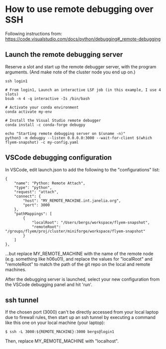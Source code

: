 # How to use remote debugging over SSH

Following instructions from:
https://code.visualstudio.com/docs/python/debugging#_remote-debugging


## Launch the remote debugging server

Reserve a slot and start up the remote debugger server, with the program arguments.
(And make note of the cluster node you end up on.)

    ssh login1

    # From login1, Launch an interactive LSF job (in this example, I use 4 slots)
    bsub -n 4 -q interactive -Is /bin/bash

    # Activate your conda environment
    conda activate my-env

    # Install the Visual Studio remote debugger
    conda install -c conda-forge debugpy

    echo "Starting remote debugging server on $(uname -n)"
    python3 -m debugpy --listen 0.0.0.0:3000 --wait-for-client $(which flyem-snapshot) -c my-config.yaml


## VSCode debugging configuration

In VSCode, edit launch.json to add the following to the "configurations" list:


    {
        "name": "Python: Remote Attach",
        "type": "python",
        "request": "attach",
        "connect": {
            "host": "MY_REMOTE_MACHINE.int.janelia.org",
            "port": 3000
        },
        "pathMappings": [
            {
                "localRoot": "/Users/bergs/workspace/flyem-snapshot",
                "remoteRoot": "/groups/flyem/proj/cluster/miniforge/workspace/flyem-snapshot"
            }
        ]
    },


...but replace MY_REMOTE_MACHINE with the name of the remote node (e.g. something like h06u01),
and replace the values for "localRoot" and "remoteRoot" to match the path of the git repo on
the local and remote machines.


After the debugging server is launched, select your new configuration
from the VSCode debugging panel and hit 'run'.

## ssh tunnel

If the chosen port (3000) can't be directly accessed from your local laptop due to firewall rules,
then start up an ssh tunnel by executing a command like this one on your local machine (your laptop):

    $ ssh -L 3000:${REMOTE_MACHINE}:3000 bergs@login1

Then, replace MY_REMOTE_MACHINE with "localhost".

